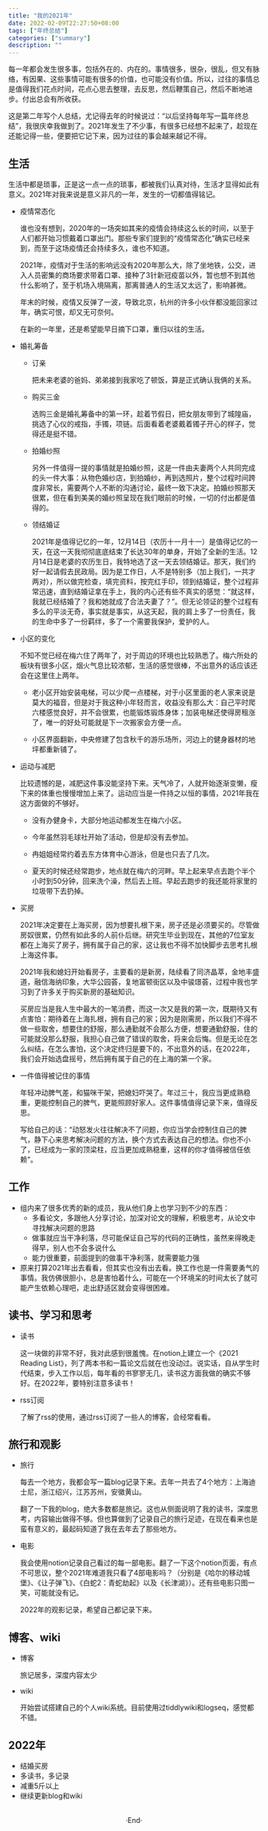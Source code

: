 ```yaml
---
title: "我的2021年"
date: 2022-02-09T22:27:50+08:00
tags: ["年终总结"]
categories: ["summary"]
description: ""
---
```


每一年都会发生很多事，包括外在的、内在的。事情很多，很杂，很乱，但又有脉络，有因果、这些事情可能有很多的价值，也可能没有价值。所以，过往的事情总是值得我们花点时间，花点心思去整理，去反思，然后鞭策自己，然后不断地进步。付出总会有所收获。

这是第二年写个人总结，尤记得去年的时候说过：“以后坚持每年写一篇年终总结”，我很庆幸我做到了。2021年发生了不少事，有很多已经想不起来了，趁现在还能记得一些，便要把它记下来，因为过往的事会越来越记不得。

<!--more-->

## 生活

生活中都是琐事，正是这一点一点的琐事，都被我们认真对待，生活才显得如此有意义。2021年对我来说是意义非凡的一年，发生的一切都值得铭记。

- 疫情常态化

  谁也没有想到，2020年的一场突如其来的疫情会持续这么长的时间，以至于人们都开始习惯戴着口罩出门。那些专家们提到的“疫情常态化”确实已经来到，而至于这场疫情还会持续多久，谁也不知道。

  2021年，疫情对于生活的影响远没有2020年那么大，除了坐地铁，公交，进入人员密集的商场要求带着口罩、接种了3针新冠疫苗以外，暂也想不到其他什么影响了，至于机场入境隔离，那离普通人的生活又太远了，影响甚微。

  年末的时候，疫情又反弹了一波，导致北京，杭州的许多小伙伴都没能回家过年，确实可恨，却又无可奈何。

  在新的一年里，还是希望能早日摘下口罩，重归以往的生活。

- 婚礼筹备

  - 订亲

    把未来老婆的爸妈、弟弟接到我家吃了顿饭，算是正式确认我俩的关系。

  - 购买三金

    选购三金是婚礼筹备中的第一环，趁着节假日，把女朋友带到了城隍庙，挑选了心仪的戒指，手镯，项链。后面看着老婆戴着镯子开心的样子，觉得还是挺不错。

  - 拍婚纱照

    另外一件值得一提的事情就是拍婚纱照，这是一件由夫妻两个人共同完成的头一件大事：从物色婚纱店，到拍婚纱，再到选照片，整个过程时间跨度非常长，需要两个人不断的沟通讨论，最终一致下决定。拍婚纱照那天很累，但在看到美美的婚纱照呈现在我们眼前的时候，一切的付出都是值得的。

  - 领结婚证

    2021年是值得记忆的一年，12月14日（农历十一月十一）是值得记忆的一天，在这一天我彻彻底底结束了长达30年的单身，开始了全新的生活。12月14日是老婆的农历生日，我特地选了这一天去领结婚证。那天，我们约好一起请假去民政局。因为是工作日，人不是特别多（加上我们，一共才两对），所以做完检查，填完资料，按完红手印，领到结婚证，整个过程非常迅速，直到结婚证拿在手上，我的内心还有些不真实的感觉：“就这样，我就已经结婚了？我和她就成了合法夫妻了？”。但无论领证的整个过程有多么的平淡无奇，事实就是事实，从这天起，我的肩上多了一份责任，我的生命中多了一份羁绊，多了一个需要我保护，爱护的人。

- 小区的变化

  不知不觉已经在梅六住了两年了，对于周边的环境也比较熟悉了。梅六所处的板块有很多小区，烟火气息比较浓郁，生活的感觉很棒，不出意外的话应该还会在这里住上两年。

  - 老小区开始安装电梯，可以少爬一点楼梯，对于小区里面的老人家来说是莫大的福音，但是对于我这种小年轻而言，收益没有那么大：自己平时爬六楼感觉良好，并不会很累，也能锻炼锻炼身体；加装电梯还使得房租涨了，唯一的好处可能就是下一次搬家会方便一点。

  - 小区界面翻新，中央修建了包含秋千的游乐场所，河边上的健身器材的地坪都重新铺了。

- 运动与减肥

  比较遗憾的是，减肥这件事没能坚持下来。天气冷了，人就开始逐渐变懒，瘦下来的体重也慢慢增加上来了。运动应当是一件持之以恒的事情，2021年我在这方面做的不够好。

  - 没有办健身卡，大部分地运动都发生在梅六小区。

  - 今年虽然羽毛球社开始了活动，但是却没有去参加。

  - 冉姐姐经常约着去东方体育中心游泳，但是也只去了几次。

  - 夏天的时候还经常跑步，地点就在梅六的河畔。早上起来早点去跑个半个小时到50分钟，回来洗个澡，然后去上班。早起去跑步的我还能将家里的垃圾带下去扔掉。

- 买房

  2021年决定要在上海买房，因为想要扎根下来，房子还是必须要买的。尽管做房奴很累，仍然有如此多的人前仆后继。研究生毕业到现在，其他的7位室友都在上海买了房子，拥有属于自己的家，这让我也不得不加快脚步去思考扎根上海这件事。

  2021年我和媳妇开始看房子，主要看的是新房，陆续看了同济晶萃，金地丰盛道，融信海纳印象，大华公园荟，复地富顿街区以及中骏璟荟，过程中我也学习到了许多关于购买新房的基础知识。

  买房应当是我人生中最大的一笔消费，而这一次又是我的第一次，既期待又有点害怕：期待着在上海扎根，拥有自己的家；因为是刚需房，所以我们不得不做一些取舍，想要住的舒服，那么通勤就不会那么方便，想要通勤舒服，住的可能就没那么舒服，我担心自己做了错误的取舍，将来会后悔。但是无论在怎么纠结，在怎么害怕，这个决定终归是要下的，不出意外的话，在2022年，我们会开始选盘摇号，然后拥有属于自己的在上海的第一个家。

- 一件值得被记住的事情

  年轻冲动脾气差，和猫咪干架，把媳妇吓哭了。年过三十，我应当更成熟稳重，更能控制自己的脾气，更能照顾好家人。这件事情值得记录下来，值得反思。

  写给自己的话：“动怒发火往往解决不了问题，你应当学会控制住自己的脾气，静下心来思考解决问题的方法，换个方式去表达自己的想法。你也不小了，已经成为一家的顶梁柱，应当更加成熟稳重，这样的你才值得被信任依赖”。

## 工作

- 组内来了很多优秀的新的成员，我从他们身上也学习到不少的东西：
  - 多看论文，多跟他人分享讨论，加深对论文的理解，积极思考，从论文中寻找解决问题的思路
  - 做事就应当干净利落，尽可能保证自己写的代码的正确性，虽然来得晚走得早，别人也不会多说什么
  - 能力很重要，前面提到的做事干净利落，就需要能力强
- 原来打算2021年出去看看，但其实也没有出去看。换工作也是一件需要勇气的事情。我仿佛很胆小，总是害怕着什么，可能在一个环境呆的时间太长了就可能产生依赖心理吧，走出舒适区就会变得很困难。 

## 读书、学习和思考

- 读书

  这一块做的非常不好，我对此感到很羞愧。在notion上建立一个《2021 Reading List》，列了两本书和一篇论文后就在也没动过。说实话，自从学生时代结束，步入工作以后，每年看的书寥寥无几，读书这方面我做的确实不够好。在2022年，要特别注意多读书！

- rss订阅

  了解了rss的使用，通过rss订阅了一些人的博客，会经常看看。

## 旅行和观影

- 旅行

  每去一个地方，我都会写一篇blog记录下来。去年一共去了4个地方：上海迪士尼，浙江绍兴，江苏苏州，安徽黄山。

  翻了一下我的blog，绝大多数都是旅记。这也从侧面说明了我的读书，深度思考，内容输出做得不够。但也算做到了记录自己的旅行足迹，在现在看来也是蛮有意义的，最起码知道了我在去年去了那些地方。

- 电影

  我会使用notion记录自己看过的每一部电影。翻了一下这个notion页面，有点不可思议，整个2021年难道我只看了4部电影吗？（分别是《哈尔的移动城堡》、《让子弹飞》、《白蛇2：青蛇劫起》以及《长津湖》）。还有些电影只图一笑，可能就没有记。

  2022年的观影记录，希望自己都记录下来。

## 博客、wiki

- 博客

  旅记居多，深度内容太少

- wiki

  开始尝试搭建自己的个人wiki系统。目前使用过tiddlywiki和logseq，感觉都不错。

## 2022年

- 结婚买房
- 多读书，多记录
- 减重5斤以上
- 继续更新blog和wiki

<br>

<center>  ·End·  </center>
